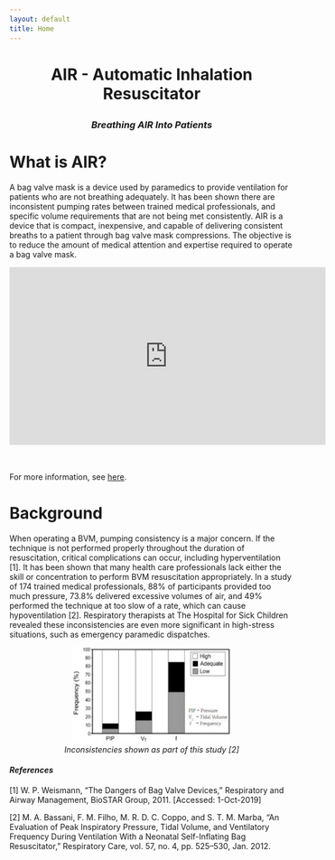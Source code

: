 ```yaml
---
layout: default
title: Home
---
```


# <p align="center">AIR - <b>A</b>utomatic <b>I</b>nhalation <b>R</b>esuscitator</p>
### <p align="center"><i>Breathing AIR Into Patients</i></p>

# What is AIR?
A bag valve mask is a device used by paramedics to provide ventilation for patients who are not breathing adequately. It has been shown there are inconsistent pumping rates between trained medical professionals, and specific volume requirements that are not being met consistently. AIR is a device that is compact, inexpensive, and capable of delivering consistent breaths to a patient through bag valve mask compressions. The objective is to reduce the amount of medical attention and expertise required to operate a bag valve mask.

<p align="center">
  <iframe width="560" height="315" src="https://www.youtube.com/embed/0yB5J2ihjF8" frameborder="0" allow="accelerometer; autoplay; encrypted-media; gyroscope; picture-in-picture" allowfullscreen></iframe>
</p>

&nbsp;

For more information, see <a href="https://the-air-project.github.io/about.html" target=_blank>here</a>.

# Background
When operating a BVM, pumping consistency is a major concern. If the technique is not performed properly throughout the duration of resuscitation, critical complications can occur, including hyperventilation [1]. It has been shown that many health care professionals lack either the skill or concentration to perform BVM resuscitation appropriately. In a study of 174 trained medical professionals, 88% of participants provided too much pressure, 73.8% delivered excessive volumes of air, and 49% performed the technique at too slow of a rate, which can cause hypoventilation [2]. Respiratory therapists at The Hospital for Sick Children revealed these inconsistencies are even more significant in high-stress situations, such as emergency paramedic dispatches.

<figure align="center">
  <img src="/assets/img/background_data.JPG" width="280" height="170" />
  <figcaption><i>Inconsistencies shown as part of this study [2]</i></figcaption>
</figure>


#### <i>References</i>
[1] W. P. Weismann, “The Dangers of Bag Valve Devices,” Respiratory and Airway Management, BioSTAR Group, 2011. [Accessed: 1-Oct-2019]

[2] M. A. Bassani, F. M. Filho, M. R. D. C. Coppo, and S. T. M. Marba, “An Evaluation of Peak Inspiratory Pressure, Tidal Volume, and Ventilatory Frequency During Ventilation With a Neonatal Self-Inflating Bag Resuscitator,” Respiratory Care, vol. 57, no. 4, pp. 525–530, Jan. 2012.
